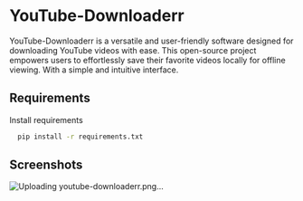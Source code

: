 
# YouTube-Downloaderr

YouTube-Downloaderr is a versatile and user-friendly software designed for downloading YouTube videos with ease. This open-source project empowers users to effortlessly save their favorite videos locally for offline viewing. With a simple and intuitive interface.




## Requirements 

Install requirements 

```bash
  pip install -r requirements.txt
```


## Screenshots

![Uploading youtube-downloaderr.png…]()


